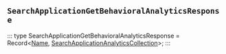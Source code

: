 ## `SearchApplicationGetBehavioralAnalyticsResponse`
:::
type SearchApplicationGetBehavioralAnalyticsResponse = Record<[Name](./Name.md), [SearchApplicationAnalyticsCollection](./SearchApplicationAnalyticsCollection.md)>;
:::
